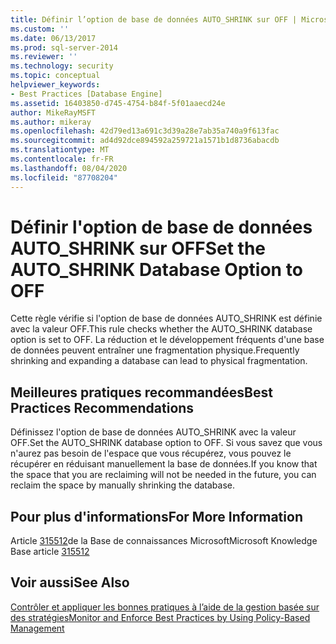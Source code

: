 ```yaml
---
title: Définir l’option de base de données AUTO_SHRINK sur OFF | Microsoft Docs
ms.custom: ''
ms.date: 06/13/2017
ms.prod: sql-server-2014
ms.reviewer: ''
ms.technology: security
ms.topic: conceptual
helpviewer_keywords:
- Best Practices [Database Engine]
ms.assetid: 16403850-d745-4754-b84f-5f01aaecd24e
author: MikeRayMSFT
ms.author: mikeray
ms.openlocfilehash: 42d79ed13a691c3d39a28e7ab35a740a9f613fac
ms.sourcegitcommit: ad4d92dce894592a259721a1571b1d8736abacdb
ms.translationtype: MT
ms.contentlocale: fr-FR
ms.lasthandoff: 08/04/2020
ms.locfileid: "87708204"
---
```

# <a name="set-the-auto_shrink-database-option-to-off"></a><span data-ttu-id="aca23-102">Définir l'option de base de données AUTO_SHRINK sur OFF</span><span class="sxs-lookup"><span data-stu-id="aca23-102">Set the AUTO_SHRINK Database Option to OFF</span></span>
  <span data-ttu-id="aca23-103">Cette règle vérifie si l'option de base de données AUTO_SHRINK est définie avec la valeur OFF.</span><span class="sxs-lookup"><span data-stu-id="aca23-103">This rule checks whether the AUTO_SHRINK database option is set to OFF.</span></span> <span data-ttu-id="aca23-104">La réduction et le développement fréquents d'une base de données peuvent entraîner une fragmentation physique.</span><span class="sxs-lookup"><span data-stu-id="aca23-104">Frequently shrinking and expanding a database can lead to physical fragmentation.</span></span>  
  
## <a name="best-practices-recommendations"></a><span data-ttu-id="aca23-105">Meilleures pratiques recommandées</span><span class="sxs-lookup"><span data-stu-id="aca23-105">Best Practices Recommendations</span></span>  
 <span data-ttu-id="aca23-106">Définissez l'option de base de données AUTO_SHRINK avec la valeur OFF.</span><span class="sxs-lookup"><span data-stu-id="aca23-106">Set the AUTO_SHRINK database option to OFF.</span></span> <span data-ttu-id="aca23-107">Si vous savez que vous n'aurez pas besoin de l'espace que vous récupérez, vous pouvez le récupérer en réduisant manuellement la base de données.</span><span class="sxs-lookup"><span data-stu-id="aca23-107">If you know that the space that you are reclaiming will not be needed in the future, you can reclaim the space by manually shrinking the database.</span></span>  
  
## <a name="for-more-information"></a><span data-ttu-id="aca23-108">Pour plus d'informations</span><span class="sxs-lookup"><span data-stu-id="aca23-108">For More Information</span></span>  
 <span data-ttu-id="aca23-109">Article [315512](https://go.microsoft.com/fwlink/?linkid=117750)de la Base de connaissances Microsoft</span><span class="sxs-lookup"><span data-stu-id="aca23-109">Microsoft Knowledge Base article [315512](https://go.microsoft.com/fwlink/?linkid=117750)</span></span>  
  
## <a name="see-also"></a><span data-ttu-id="aca23-110">Voir aussi</span><span class="sxs-lookup"><span data-stu-id="aca23-110">See Also</span></span>  
 [<span data-ttu-id="aca23-111">Contrôler et appliquer les bonnes pratiques à l’aide de la gestion basée sur des stratégies</span><span class="sxs-lookup"><span data-stu-id="aca23-111">Monitor and Enforce Best Practices by Using Policy-Based Management</span></span>](monitor-and-enforce-best-practices-by-using-policy-based-management.md)  
  
  
